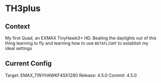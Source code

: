 # TH3plus

## Context
My first Quad, an  EXMAX TinyHawk3+ HD. Beating the daylights out of this thing learning to fly and learning how to use `BETAFLIGHT` to establish my ideal settings

## Current Config
Target: EMAX_TINYHAWKF4SX1280
Release: 4.5.0
Commit: 4.5.0
